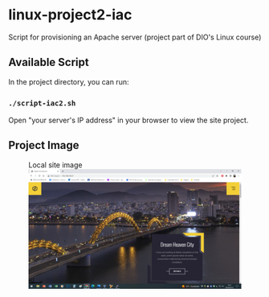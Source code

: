 # linux-project2-iac
Script for provisioning an Apache server (project part of DIO's Linux course)

## Available Script

In the project directory, you can run:

### `./script-iac2.sh`

Open "your server's IP address" in your browser to view the site project.

## Project Image

<figure>
    <figcaption>Local site image</figcaption>
    <img src="./img/image1.png"
         alt="site image">
</figure>
